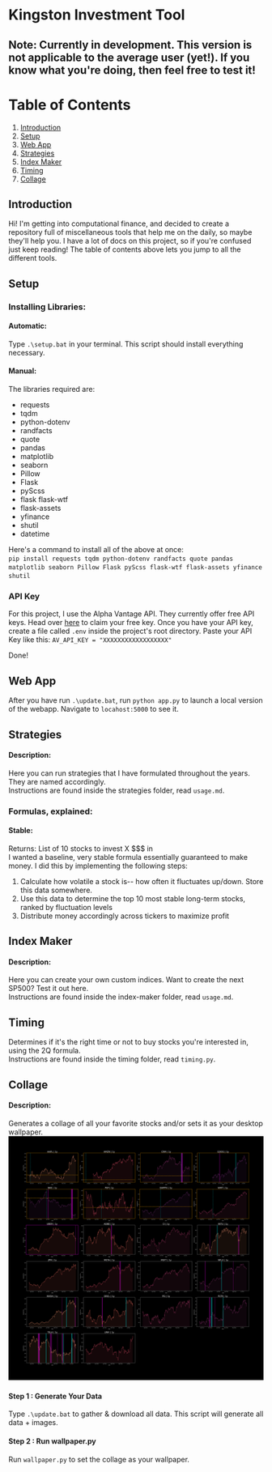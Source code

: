 # Kingston Investment Tool

## Note: Currently in development. This version is not applicable to the average user (yet!). If you know what you're doing, then feel free to test it!

# Table of Contents
1. [Introduction](#introduction)
2. [Setup](#setup)
3. [Web App](#web-app)
4. [Strategies](#strategies)
5. [Index Maker](#index-maker)
6. [Timing](#timing)
7. [Collage](#collage)

## Introduction 
Hi! I'm getting into computational finance, and decided to create a repository full of miscellaneous tools that help me on the daily, so maybe they'll help you. I have a lot of docs on this project, so if you're confused just keep reading! The table of contents above lets you jump to all the different tools.

## Setup
### Installing Libraries:
#### Automatic:
Type `.\setup.bat` in your terminal. This script should install everything necessary.
#### Manual:
The libraries required are:
- requests
- tqdm
- python-dotenv
- randfacts
- quote
- pandas
- matplotlib
- seaborn
- Pillow
- Flask
- pyScss
- flask flask-wtf
- flask-assets
- yfinance
- shutil
- datetime

Here's a command to install all of the above at once:<br>
``pip install requests tqdm python-dotenv randfacts quote pandas matplotlib seaborn Pillow Flask pyScss flask-wtf flask-assets yfinance shutil``
<br>

### API Key
For this project, I use the Alpha Vantage API. They currently offer free API keys. Head over [here](https://www.alphavantage.co/support/#api-key) to claim your free key.
Once you have your API key, create a file called `.env` inside the project's root directory.
Paste your API Key like this: `AV_API_KEY = "XXXXXXXXXXXXXXXXXX"`

Done!
<br>

## Web App
After you have run `.\update.bat`, run `python app.py` to launch a local version of the webapp. Navigate to `locahost:5000` to see it.

## Strategies
#### Description: <br>
Here you can run strategies that I have formulated throughout the years. They are named accordingly.  <br>
Instructions are found inside the strategies folder, read ``usage.md``.


### Formulas, explained:
#### Stable:
Returns: List of 10 stocks to invest X $$$ in <br>
I wanted a baseline, very stable formula essentially guaranteed to make money. I did this by implementing the following steps:
1. Calculate how volatile a stock is-- how often it fluctuates up/down. Store this data somewhere.
2. Use this data to determine the top 10 most stable long-term stocks, ranked by fluctuation levels
3. Distribute money accordingly across tickers to maximize profit


## Index Maker
#### Description: <br>
Here you can create your own custom indices. Want to create the next SP500? Test it out here. <br>
Instructions are found inside the index-maker folder, read ``usage.md``.

## Timing
Determines if it's the right time or not to buy stocks you're interested in, using the 2Q formula.<br>
Instructions are found inside the timing folder, read ``timing.py``.

## Collage
#### Description: <br>
Generates a collage of all your favorite stocks and/or sets it as your desktop wallpaper.
![example](https://raw.githubusercontent.com/gholtzap/kingston-invest/master/collage.png)

#### Step 1 : Generate Your Data

Type `.\update.bat` to gather & download all data. This script will generate all data + images.
<br>

#### Step 2 : Run wallpaper.py
Run  ``wallpaper.py`` to set the collage as your wallpaper.


